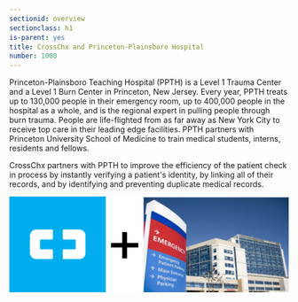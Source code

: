 ```yaml
---
sectionid: overview
sectionclass: h1
is-parent: yes
title: CrossChx and Princeton-Plainsboro Hospital
number: 1000
---
```

Princeton-Plainsboro Teaching Hospital (PPTH) is a Level 1 Trauma Center and a Level 1 Burn Center in Princeton, New Jersey. Every year, PPTH treats up to 130,000 people in their emergency room, up to 400,000 people in the hospital as a whole, and is the regional expert in pulling people through burn trauma. People are life-flighted from as far away as New York City to receive top care in their leading edge facilities. PPTH partners with Princeton University School of Medicine to train medical students, interns, residents and fellows.

CrossChx partners with PPTH to improve the efficiency of the patient check in process by instantly verifying a patient's identity, by linking all of their records, and by identifying and preventing duplicate medical records.

![CrossChx and Princeton-Plainsboro Teaching Hospital](https://raw.githubusercontent.com/knc789/case-study/gh-pages/img/CCplusPPTH.jpg)